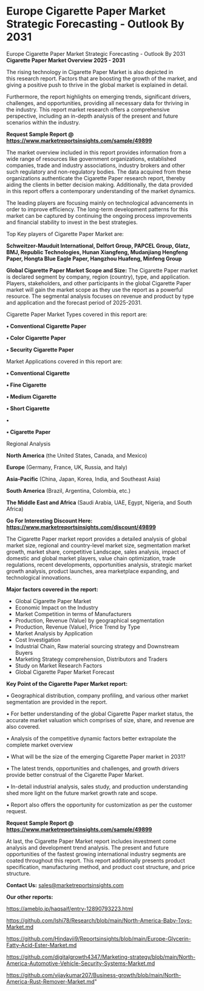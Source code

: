 # Europe Cigarette Paper Market Strategic Forecasting - Outlook By 2031
Europe Cigarette Paper Market Strategic Forecasting - Outlook By 2031
<Strong> Cigarette Paper Market Overview 2025 - 2031</strong>

The rising technology in Cigarette Paper Market is also depicted in this research report. Factors that are boosting the growth of the market, and giving a positive push to thrive in the global market is explained in detail.

Furthermore, the report highlights on emerging trends, significant drivers, challenges, and opportunities, providing all necessary data for thriving in the industry. This report market research offers a comprehensive perspective, including an in-depth analysis of the present and future scenarios within the industry.

<strong>Request Sample Report @ <a href=https://www.marketreportsinsights.com/sample/49899>https://www.marketreportsinsights.com/sample/49899</a></strong>

The market overview included in this report provides information from a wide range of resources like government organizations, established companies, trade and industry associations, industry brokers and other such regulatory and non-regulatory bodies. The data acquired from these organizations authenticate the Cigarette Paper research report, thereby aiding the clients in better decision making. Additionally, the data provided in this report offers a contemporary understanding of the market dynamics.

The leading players are focusing mainly on technological advancements in order to improve efficiency. The long-term development patterns for this market can be captured by continuing the ongoing process improvements and financial stability to invest in the best strategies.

Top Key players of Cigarette Paper Market are:

<strong>Schweitzer-Mauduit International, Delfort Group, PAPCEL Group, Glatz, BMJ, Republic Technologies, Hunan Xiangfeng, Mudanjiang Hengfeng Paper, Hongta Blue Eagle Paper, Hangzhou Huafeng, Minfeng Group</strong>

<strong><b>Global Cigarette Paper Market Scope and Size:</b></strong>
The Cigarette Paper market is declared segment by company, region (country), type, and application. Players, stakeholders, and other participants in the global Cigarette Paper market will gain the market scope as they use the report as a powerful resource. The segmental analysis focuses on revenue and product by type and application and the forecast period of 2025-2031.

Cigarette Paper Market Types covered in this report are:

<strong>•  Conventional Cigarette Paper

•  Color Cigarette Paper

•  Security Cigarette Paper</strong>

Market Applications covered in this report are:

<strong>•  Conventional Cigarette

•  Fine Cigarette

•  Medium Cigarette

•  Short Cigarette

•  

•  Cigarette Paper</strong> 

Regional Analysis

<strong>North America</strong> (the United States, Canada, and Mexico)

<strong>Europe</strong> (Germany, France, UK, Russia, and Italy)

<strong>Asia-Pacific</strong> (China, Japan, Korea, India, and Southeast Asia)

<strong>South America</strong> (Brazil, Argentina, Colombia, etc.)

<strong>The Middle East and Africa</strong> (Saudi Arabia, UAE, Egypt, Nigeria, and South Africa)

<strong>Go For Interesting Discount Here: <a href=https://www.marketreportsinsights.com/discount/49899>https://www.marketreportsinsights.com/discount/49899</a></strong>

The Cigarette Paper market report provides a detailed analysis of global market size, regional and country-level market size, segmentation market growth, market share, competitive Landscape, sales analysis, impact of domestic and global market players, value chain optimization, trade regulations, recent developments, opportunities analysis, strategic market growth analysis, product launches, area marketplace expanding, and technological innovations.

<strong><b>Major factors covered in the report:</b></strong>
<ul>
  <li>Global Cigarette Paper Market </li>
  <li>Economic Impact on the Industry</li>
  <li>Market Competition in terms of Manufacturers</li>
  <li>Production, Revenue (Value) by geographical segmentation</li>
  <li>Production, Revenue (Value), Price Trend by Type</li>
  <li>Market Analysis by Application</li>
  <li>Cost Investigation</li>
  <li>Industrial Chain, Raw material sourcing strategy and Downstream Buyers</li>
  <li>Marketing Strategy comprehension, Distributors and Traders</li>
  <li>Study on Market Research Factors</li>
  <li>Global Cigarette Paper Market Forecast</li>
</ul>

<strong><b>Key Point of the Cigarette Paper Market report:</b></strong>

• Geographical distribution, company profiling, and various other market segmentation are provided in the report.

• For better understanding of the global Cigarette Paper market status, the accurate market valuation which comprises of size, share, and revenue are also covered.

• Analysis of the competitive dynamic factors better extrapolate the complete market overview

• What will be the size of the emerging Cigarette Paper market in 2031?

• The latest trends, opportunities and challenges, and growth drivers provide better construal of the Cigarette Paper Market.

• In-detail industrial analysis, sales study, and production understanding shed more light on the future market growth rate and scope.

• Report also offers the opportunity for customization as per the customer request.

<strong>Request Sample Report @ <a href=https://www.marketreportsinsights.com/sample/49899>https://www.marketreportsinsights.com/sample/49899</a></strong>

At last, the Cigarette Paper Market report includes investment come analysis and development trend analysis. The present and future opportunities of the fastest growing international industry segments are coated throughout this report. This report additionally presents product specification, manufacturing method, and product cost structure, and price structure.

<strong>Contact Us:</strong>
sales@marketreportsinsights.com

<strong>Our other reports:</strong>

<a href=https://ameblo.jp/haqsaif/entry-12890793223.html>https://ameblo.jp/haqsaif/entry-12890793223.html</a>

<a href=https://github.com/Ishi78/Research/blob/main/North-America-Baby-Toys-Market.md>https://github.com/Ishi78/Research/blob/main/North-America-Baby-Toys-Market.md</a>

<a href=https://github.com/Hindavii9/Reportsinsights/blob/main/Europe-Glycerin-Fatty-Acid-Ester-Market.md>https://github.com/Hindavii9/Reportsinsights/blob/main/Europe-Glycerin-Fatty-Acid-Ester-Market.md</a>

<a href=https://github.com/digitalgrowth4347/Marketing-strategy/blob/main/North-America-Automotive-Vehicle-Security-Systems-Market.md>https://github.com/digitalgrowth4347/Marketing-strategy/blob/main/North-America-Automotive-Vehicle-Security-Systems-Market.md</a>

<a href=https://github.com/vijaykumar207/Business-growth/blob/main/North-America-Rust-Remover-Market.md>https://github.com/vijaykumar207/Business-growth/blob/main/North-America-Rust-Remover-Market.md</a>"
